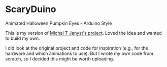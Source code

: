 # ScaryDuino
Animated Halloween Pumpkin Eyes - Arduino Style

This is my version of [Michal T Janyst's project](https://mjanyst.weebly.com/arduino-pumpkin-eyes.html).
Loved the idea and wanted to build my own.

I did look at the original project and code for inspiration (e.g., for the hardware and
which animations to use). But I wrote my own code from scratch, so I decided this might
be worth uploading.

